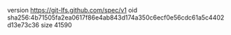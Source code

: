 version https://git-lfs.github.com/spec/v1
oid sha256:4b71505fa2ea0617f86e4ab843d174a350c6ecf0e56cdc61a5c4402d13e73c36
size 41590

